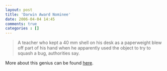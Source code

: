 ```yaml
---
layout: post
title: 'Darwin Award Nominee'
date: 2006-04-04 14:45
comments: true
categories : []
---  
```


<blockquote>A teacher who kept a 40 mm shell on his desk as a paperweight blew off part of his hand when he apparently used the object to try to squash a bug, authorities say.</blockquote>

More about this genius can be found <a href="http://www.cnn.com/2006/US/04/04/paperweight.explosion.ap/index.html">here</a>.



